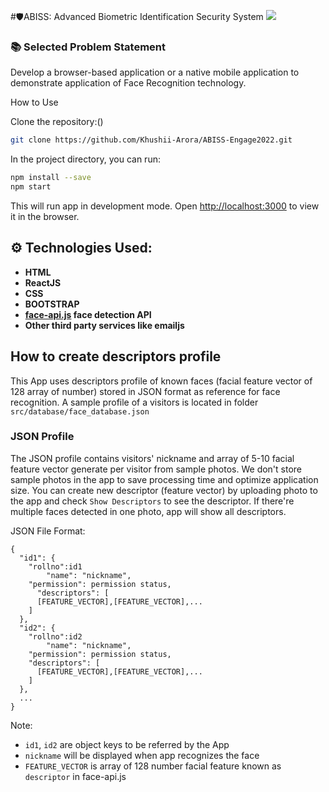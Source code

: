 #🛡️ABISS: Advanced Biometric Identification Security System
<img src="https://github.com/Khushii-Arora/ABISS-Engage2022/blob/main/src/img/logo3.png" />

### 📚 Selected Problem Statement
Develop a browser-based application or a native mobile application to demonstrate application of Face Recognition technology.

How to Use

Clone the repository:()

```bash
git clone https://github.com/Khushii-Arora/ABISS-Engage2022.git
```

In the project directory, you can run:

```bash
npm install --save
npm start
```

This will run app in development mode.
Open [http://localhost:3000](http://localhost:3000) to view it in the browser.

## ⚙️ Technologies Used: 



- **HTML**
- **ReactJS**
- **CSS**
- **BOOTSTRAP**
- **[face-api.js](https://github.com/justadudewhohacks/face-api.js/) face detection API**
- **Other third party services like emailjs**

## How to create descriptors profile

This App uses descriptors profile of known faces (facial feature vector of 128 array of number) stored in JSON format as reference for face recognition. A sample profile of a visitors is located in folder `src/database/face_database.json`

### JSON Profile

The JSON profile contains visitors' nickname and array of 5-10 facial feature vector generate per visitor from sample photos. We don't store sample photos in the app to save processing time and optimize application size. You can create new descriptor (feature vector) by uploading photo to the app and check `Show Descriptors` to see the descriptor. If there're multiple faces detected in one photo, app will show all descriptors.

JSON File Format:

```text
{
  "id1": {
	"rollno":id1
        "name": "nickname",
	"permission": permission status,
      "descriptors": [
      [FEATURE_VECTOR],[FEATURE_VECTOR],...
    ]
  },
  "id2": {
	"rollno":id2
        "name": "nickname",
	"permission": permission status,
    "descriptors": [
      [FEATURE_VECTOR],[FEATURE_VECTOR],...
    ]
  },
  ...
}
```

Note:

- `id1`, `id2` are object keys to be referred by the App
- `nickname` will be displayed when app recognizes the face
- `FEATURE_VECTOR` is array of 128 number facial feature known as `descriptor` in face-api.js
